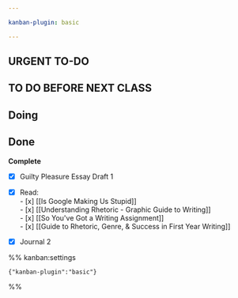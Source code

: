 ```yaml
---

kanban-plugin: basic

---
```


## URGENT TO-DO



## TO DO BEFORE NEXT CLASS



## Doing



## Done

**Complete**
- [x] Guilty Pleasure Essay Draft 1
- [x] Read:<br> - [x] [[Is Google Making Us Stupid]]<br> - [x] [[Understanding Rhetoric -  Graphic Guide to Writing]]<br> - [x] [[So You've Got a Writing Assignment]]<br> - [x] [[Guide to Rhetoric, Genre, & Success in First Year Writing]]
- [x] Journal 2




%% kanban:settings
```
{"kanban-plugin":"basic"}
```
%%